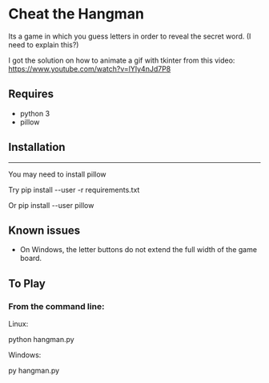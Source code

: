 # Cheat the Hangman

Its a game in which you guess letters in order to reveal the secret word. (I need to explain this?)

I got the solution on how to animate a gif with tkinter from this video: https://www.youtube.com/watch?v=lYIy4nJd7P8

## Requires
* python 3
* pillow

## Installation
------------
You may need to install pillow

Try
    pip install --user -r requirements.txt

Or
    pip install --user pillow

## Known issues
* On Windows, the letter buttons do not extend the full width of the game board.

## To Play
### From the command line:

Linux:

python hangman.py 

Windows:

py hangman.py
